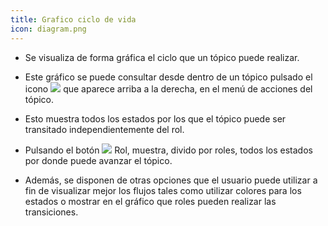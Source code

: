 ```yaml
---
title: Grafico ciclo de vida
icon: diagram.png
---
```


* Se visualiza de forma gráfica el ciclo que un tópico puede realizar.

* Este gráfico se puede consultar desde dentro de un tópico pulsado el icono <img src="/static/images/icons/diagram.png" /> que aparece arriba a la derecha, en el menú de acciones del tópico.

* Esto muestra todos los estados por los que el tópico puede ser transitado independientemente del rol.

* Pulsando el botón  <img src="/static/images/icons/life_cycle_rol.png" /> Rol, muestra, divido por roles, todos los estados por donde puede avanzar el tópico.

* Además, se disponen de otras opciones que el usuario puede utilizar a fin de visualizar mejor los flujos tales como utilizar colores para los estados o mostrar en el gráfico que roles pueden realizar las transiciones.
